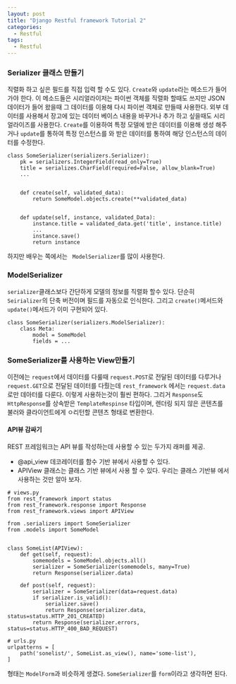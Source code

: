 ```yaml
---
layout: post
title: "Django Restful framework Tutorial 2"
categories:
  - Restful
tags:
  - Restful
---
```


### Serializer 클래스 만들기
직렬화 하고 싶은 필드를 직접 입력 할 수도 있다.
`Create`와 `update`라는 메소드가 들어 가야 한다. 이 메소드들은 시리얼라이저는 파이썬 객체를 직렬화 할때도 쓰지만 JSON데이터가 들어 왔을때 그 데이터를 이용해 다시 파이썬 객체로 만들때 사용한다.
외부 데이터를 사용해서 장고에 있는 데이터 베이스 내용을 바꾸거나 추가 하고 싶을때도 시리얼라이즈를 사용한다. `Create`를 이용하여 특정 모델에 받은 데이터를 이용해 생성 해주거나 `update`를 통하여 특정 인스턴스를 와 받은 데이터를 통하여 해당 인스턴스의 데이터를 수정한다.

```
class SomeSerializer(serializers.Serializer):
    pk = serializers.IntegerField(read_only=True)
    title = serializes.CharField(required=False, allow_blank=True)
    ...
    
    
    def create(self, validated_data):
        return SomeModel.objects.create(**validated_data)
        
        
    def update(self, instance, validated_Data):
        instance.title = validated_data.get('title', instance.title)
        ...
        instance.save()
        return instance
```

하지만 배우는 쪽에서는 ` ModelSerializer`를 많이 사용한다.

### ModelSerializer
`serializer`클래스보다 간단하게 모델의 정보를 직렬화 할수 있다.
단순히 `Seirializer`의 단축 버전이며 필드를 자동으로 인식한다. 그리고 `create()`메서드와 `update()`메서드가 이미 구현되어 있다.
```
class SomeSerializer(serializers.ModelSerializer):
    class Meta:
        model = SomeModel
        fields = ...
```

### SomeSerializer를 사용하는 View만들기
이전에는 `request`에서 데이터를 다룰때 `request.POST`로 전달된 데이터를 다루거나 `request.GET`으로 전달된 데이터를 다뤘는데 `rest_framework` 에서는 `request.data`로만 데아터를 다룬다. 이렇게 사용하는것이 훨씬 편하다.
그리거 `Response`도 `HttpResponse`를 상속받은 `TemplateRespinse` 타입이며, 렌더링 되지 않은 콘텐츠를 불러와 클라이언트에게 ㅇ리턴할 콘텐츠 형태로 변환한다.

#### API뷰 감싸기
REST 프레임워크는 API 뷰를 작성하는데 사용할 수 있는 두가지 래퍼를 제공.
* @api_view 데코레이터를 함수 기반 뷰에서 사용할 수 있다.
* APIView 클래스는 클래스 기반 뷰에서 사용 할 수 있다.
우리는 클래스 기반뷰 에서 사용하는 것만 알아 보자.
```
# views.py
from rest_framework import status
from rest_framework.response import Response
from rest_framework.views import APIView

from .serializers import SomeSerializer
from .models import SomeModel


class SomeList(APIView):
    def get(self, request):
        somemodels = SomeModel.objects.all()
        serializer = SomeSerializer(somemodels, many=True)
        return Response(serializer.data)

    def post(self, request):
        serializer = SomeSerializer(data=request.data)
        if serializer.is_valid():
            serializer.save()
            return Response(serializer.data, status=status.HTTP_201_CREATED)
        return Response(serializer.errors, status=status.HTTP_400_BAD_REQUEST)

```
```
# urls.py
urlpatterns = [
    path('sonelist/', SomeList.as_view(), name='some-list'),
]

```
형태는 `ModelForm`과 비슷하게 생겼다. `SomeSerializer`를 `form`이라고 생각하면 된다. 
